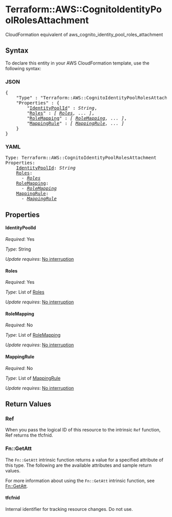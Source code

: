 # Terraform::AWS::CognitoIdentityPoolRolesAttachment

CloudFormation equivalent of aws_cognito_identity_pool_roles_attachment

## Syntax

To declare this entity in your AWS CloudFormation template, use the following syntax:

### JSON

<pre>
{
    "Type" : "Terraform::AWS::CognitoIdentityPoolRolesAttachment",
    "Properties" : {
        "<a href="#identitypoolid" title="IdentityPoolId">IdentityPoolId</a>" : <i>String</i>,
        "<a href="#roles" title="Roles">Roles</a>" : <i>[ <a href="roles.md">Roles</a>, ... ]</i>,
        "<a href="#rolemapping" title="RoleMapping">RoleMapping</a>" : <i>[ <a href="rolemapping.md">RoleMapping</a>, ... ]</i>,
        "<a href="#mappingrule" title="MappingRule">MappingRule</a>" : <i>[ <a href="mappingrule.md">MappingRule</a>, ... ]</i>
    }
}
</pre>

### YAML

<pre>
Type: Terraform::AWS::CognitoIdentityPoolRolesAttachment
Properties:
    <a href="#identitypoolid" title="IdentityPoolId">IdentityPoolId</a>: <i>String</i>
    <a href="#roles" title="Roles">Roles</a>: <i>
      - <a href="roles.md">Roles</a></i>
    <a href="#rolemapping" title="RoleMapping">RoleMapping</a>: <i>
      - <a href="rolemapping.md">RoleMapping</a></i>
    <a href="#mappingrule" title="MappingRule">MappingRule</a>: <i>
      - <a href="mappingrule.md">MappingRule</a></i>
</pre>

## Properties

#### IdentityPoolId

_Required_: Yes

_Type_: String

_Update requires_: [No interruption](https://docs.aws.amazon.com/AWSCloudFormation/latest/UserGuide/using-cfn-updating-stacks-update-behaviors.html#update-no-interrupt)

#### Roles

_Required_: Yes

_Type_: List of <a href="roles.md">Roles</a>

_Update requires_: [No interruption](https://docs.aws.amazon.com/AWSCloudFormation/latest/UserGuide/using-cfn-updating-stacks-update-behaviors.html#update-no-interrupt)

#### RoleMapping

_Required_: No

_Type_: List of <a href="rolemapping.md">RoleMapping</a>

_Update requires_: [No interruption](https://docs.aws.amazon.com/AWSCloudFormation/latest/UserGuide/using-cfn-updating-stacks-update-behaviors.html#update-no-interrupt)

#### MappingRule

_Required_: No

_Type_: List of <a href="mappingrule.md">MappingRule</a>

_Update requires_: [No interruption](https://docs.aws.amazon.com/AWSCloudFormation/latest/UserGuide/using-cfn-updating-stacks-update-behaviors.html#update-no-interrupt)

## Return Values

### Ref

When you pass the logical ID of this resource to the intrinsic `Ref` function, Ref returns the tfcfnid.

### Fn::GetAtt

The `Fn::GetAtt` intrinsic function returns a value for a specified attribute of this type. The following are the available attributes and sample return values.

For more information about using the `Fn::GetAtt` intrinsic function, see [Fn::GetAtt](https://docs.aws.amazon.com/AWSCloudFormation/latest/UserGuide/intrinsic-function-reference-getatt.html).

#### tfcfnid

Internal identifier for tracking resource changes. Do not use.

